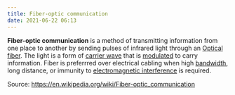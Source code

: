 ```yaml
---
title: Fiber-optic communication
date: 2021-06-22 06:13
---
```


**Fiber-optic communication** is a method of transmitting information from one
place to another by sending pulses of infrared light through an 
[Optical fiber](20210618074911-optical-fiber.md). The light is a form of
[carrier wave](20210622061559-carrier-wave.md) that is 
[modulated](20210622061654-modulated.md) to carry information. Fiber is
preferrred over electrical cabling when high [bandwidth](20210622062329-bandwidths.md), 
long distance, or immunity to [electromagnetic interference](20201012133139-emi.md) is required.

Source: https://en.wikipedia.org/wiki/Fiber-optic_communication
